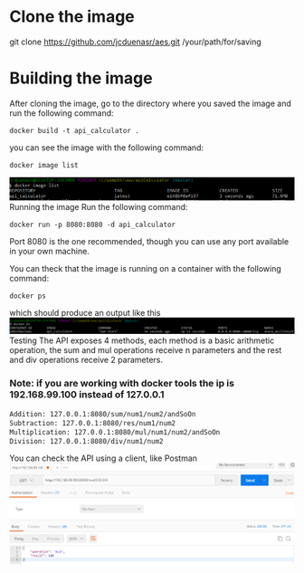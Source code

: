 # Clone the image

git clone https://github.com/jcduenasr/aes.git /your/path/for/saving

# Building the image
After cloning the image, go to the directory where you saved the image and run the following command:
```
docker build -t api_calculator .
```
you can see the image with the following command:
```
docker image list
```
![alt text](https://github.com/jcduenasr/aes/blob/master/images/docker_image_list.png)
Running the image
Run the following command:
```
docker run -p 8080:8080 -d api_calculator
```
Port 8080 is the one recommended, though you can use any port available in your own machine.

You can theck that the image is running on a container with the following command:
```
docker ps
```
which should produce an output like this
![alt text](https://github.com/jcduenasr/aes/blob/master/images/docker_ps.png)
Testing
The API exposes 4 methods, each method is a basic arithmetic operation, the sum and mul operations receive n parameters and the rest and div operations receive 2 parameters.

### Note: if you are working with docker tools the ip is 192.168.99.100 instead of 127.0.0.1
```
Addition: 127.0.0.1:8080/sum/num1/num2/andSoOn
Subtraction: 127.0.0.1:8080/res/num1/num2
Multiplication: 127.0.0.1:8080/mul/num1/num2/andSoOn
Division: 127.0.0.1:8080/div/num1/num2
```
You can check the API using a client, like Postman
![alt text](https://github.com/jcduenasr/aes/blob/master/images/mul_postman.png)
